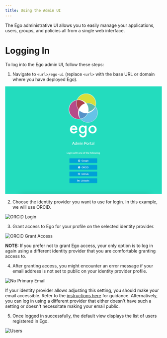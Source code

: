 ```yaml
---
title: Using the Admin UI
---
```


The Ego administrative UI allows you to easily manage your applications, users, groups, and policies all from a single web interface.

# Logging In

To log into the Ego admin UI, follow these steps:

1. Navigate to `<url>/ego-ui` (replace `<url>` with the base URL or domain where you have deployed Ego).

![Ego Login](../../assets/ego-ui-login.png)

2. Choose the identity provider you want to use for login. In this example, we will use ORCiD.

![ORCiD Login](../../assets/orcid-login.png)

3. Grant access to Ego for your profile on the selected identity provider.

![ORCiD Grant Access](../../assets/orcid-grant2.png)

<Warning> **NOTE:** If you prefer not to grant Ego access, your only option is to log in again using a different identity provider that you are comfortable granting access to.</Warning>

4. After granting access, you might encounter an error message if your email address is not set to public on your identity provider profile.

![No Primary Email](../../assets/no-email.png)

If your identity provider allows adjusting this setting, you should make your email accessible. Refer to the <a href="../../../../installation/configuration/prereq/emails" target="_blank" rel="noopener noreferrer">instructions here</a> for guidance. Alternatively, you can log in using a different provider that either doesn't have such a setting or doesn't necessitate making your email public.

5. Once logged in successfully, the default view displays the list of users registered in Ego.

![Users](../../assets/users.png)

